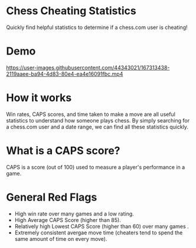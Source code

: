 # Chess Cheating Statistics
Quickly find helpful statistics to determine if a chess.com user is cheating!

# Demo
https://user-images.githubusercontent.com/44343021/167313438-2119aaee-ba94-4d83-80e4-ea4e16091fbc.mp4

# How it works
Win rates, CAPS scores, and time taken to make a move are all useful statistics to understand how someone plays chess. By simply searching for a chess.com user and a date range, we can find all these statistics quickly.

# What is a CAPS score?
CAPS is a score (out of 100) used to measure a player's performance in a game. 

# General Red Flags
* High win rate over many games and a low rating.
* High Average CAPS Score (higher than 85).
* Relatively high Lowest CAPS Score (higher than 60) over many games .
* Extremely consistent avergae move time (cheaters tend to spend the same amount of time on every move).
